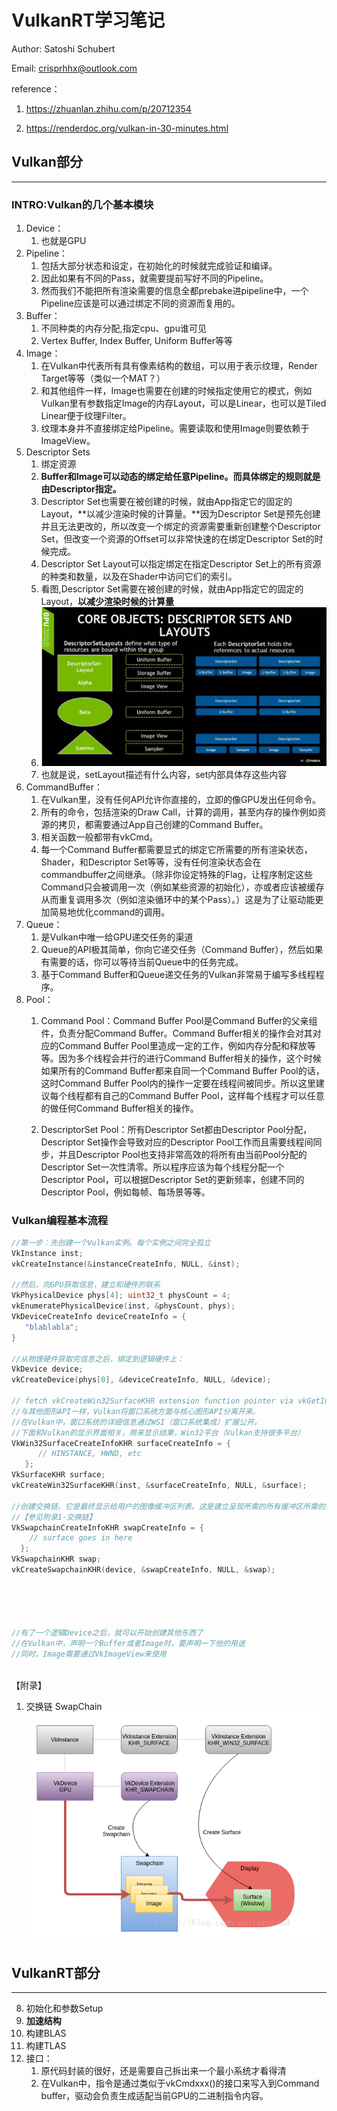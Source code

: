 # VulkanRT学习笔记

Author: Satoshi Schubert

Email: crisprhhx@outlook.com

reference：

1. <https://zhuanlan.zhihu.com/p/20712354>

2. <https://renderdoc.org/vulkan-in-30-minutes.html>

## Vulkan部分

-----

### INTRO:Vulkan的几个基本模块

1. Device：
   1. 也就是GPU
2. Pipeline：
   1. 包括大部分状态和设定，在初始化的时候就完成验证和编译。
   2. 因此如果有不同的Pass，就需要提前写好不同的Pipeline。
   3. 然而我们不能把所有渲染需要的信息全都prebake进pipeline中，一个Pipeline应该是可以通过绑定不同的资源而复用的。
3. Buffer：
   1. 不同种类的内存分配,指定cpu、gpu谁可见
   2. Vertex Buffer, Index Buffer, Uniform Buffer等等
4. Image：
   1. 在Vulkan中代表所有具有像素结构的数组，可以用于表示纹理，Render Target等等（类似一个MAT？）
   2. 和其他组件一样，Image也需要在创建的时候指定使用它的模式，例如Vulkan里有参数指定Image的内存Layout，可以是Linear，也可以是Tiled Linear便于纹理Filter。
   3. 纹理本身并不直接绑定给Pipeline。需要读取和使用Image则要依赖于ImageView。
5. Descriptor Sets
   1. 绑定资源
   2. **Buffer和Image可以动态的绑定给任意Pipeline。而具体绑定的规则就是由Descriptor指定。**
   3. Descriptor Set也需要在被创建的时候，就由App指定它的固定的Layout，**以减少渲染时候的计算量。**因为Descriptor Set是预先创建并且无法更改的，所以改变一个绑定的资源需要重新创建整个Descriptor Set，但改变一个资源的Offset可以非常快速的在绑定Descriptor Set的时候完成。
   4. Descriptor Set Layout可以指定绑定在指定Descriptor Set上的所有资源的种类和数量，以及在Shader中访问它们的索引。
   5. 看图,Descriptor Set需要在被创建的时候，就由App指定它的固定的Layout，**以减少渲染时候的计算量**
   6. ![](../pics/vkdescriptorlayout.png)
   7. 也就是说，setLayout描述有什么内容，set内部具体存这些内容
6. CommandBuffer：
   1. 在Vulkan里，没有任何API允许你直接的，立即的像GPU发出任何命令。
   2. 所有的命令，包括渲染的Draw Call，计算的调用，甚至内存的操作例如资源的拷贝，都需要通过App自己创建的Command Buffer。
   3. 相关函数一般都带有vkCmd。
   4. 每一个Command Buffer都需要显式的绑定它所需要的所有渲染状态，Shader，和Descriptor Set等等，没有任何渲染状态会在commandbuffer之间继承。（除非你设定特殊的Flag，让程序制定这些Command只会被调用一次（例如某些资源的初始化），亦或者应该被缓存从而重复调用多次（例如渲染循环中的某个Pass）。）这是为了让驱动能更加简易地优化command的调用。
7. Queue：
   1. 是Vulkan中唯一给GPU递交任务的渠道
   2. Queue的API极其简单，你向它递交任务（Command Buffer），然后如果有需要的话，你可以等待当前Queue中的任务完成。
   3. 基于Command Buffer和Queue递交任务的Vulkan非常易于编写多线程程序。
8. Pool：
   1. Command Pool：Command Buffer Pool是Command Buffer的父亲组件，负责分配Command Buffer。Command Buffer相关的操作会对其对应的Command Buffer Pool里造成一定的工作，例如内存分配和释放等等。因为多个线程会并行的进行Command Buffer相关的操作，这个时候如果所有的Command Buffer都来自同一个Command Buffer Pool的话，这时Command Buffer Pool内的操作一定要在线程间被同步。所以这里建议每个线程都有自己的Command Buffer Pool，这样每个线程才可以任意的做任何Command Buffer相关的操作。

   2. DescriptorSet Pool：所有Descriptor Set都由Descriptor Pool分配，Descriptor Set操作会导致对应的Descriptor Pool工作而且需要线程间同步，并且Descriptor Pool也支持非常高效的将所有由当前Pool分配的Descriptor Set一次性清零。所以程序应该为每个线程分配一个Descriptor Pool，可以根据Descriptor Set的更新频率，创建不同的Descriptor Pool，例如每帧、每场景等等。

### Vulkan编程基本流程

```cpp
//第一步：先创建一个Vulkan实例。每个实例之间完全孤立
VkInstance inst;
vkCreateInstance(&instanceCreateInfo, NULL, &inst);

//然后，向GPU获取信息，建立和硬件的联系
VkPhysicalDevice phys[4]; uint32_t physCount = 4;
vkEnumeratePhysicalDevice(inst, &physCount, phys);
VkDeviceCreateInfo deviceCreateInfo = {
   "blablabla";
}

//从物理硬件获取完信息之后，绑定到逻辑硬件上：
VkDevice device;
vkCreateDevice(phys[0], &deviceCreateInfo, NULL, &device);

// fetch vkCreateWin32SurfaceKHR extension function pointer via vkGetInstanceProcAddr
//与其他图形API一样，Vulkan将窗口系统方面与核心图形API分离开来。
//在Vulkan中，窗口系统的详细信息通过WSI（窗口系统集成）扩展公开。
//下面和Vulkan的显示界面相关，用来显示结果，Win32平台（Vulkan支持很多平台）
VkWin32SurfaceCreateInfoKHR surfaceCreateInfo = {
      // HINSTANCE, HWND, etc
   };
VkSurfaceKHR surface;
vkCreateWin32SurfaceKHR(inst, &surfaceCreateInfo, NULL, &surface);

//创建交换链。它是最终显示给用户的图像缓冲区列表。这是建立呈现所需的所有缓冲区所需的第一个步骤之一
//【参见附录1-交换链】
VkSwapchainCreateInfoKHR swapCreateInfo = {
    // surface goes in here
  };
VkSwapchainKHR swap;
vkCreateSwapchainKHR(device, &swapCreateInfo, NULL, &swap);





//有了一个逻辑Device之后，就可以开始创建其他东西了
//在Vulkan中，声明一个Buffer或者Image时，要声明一下他的用途
//同时，Image需要通过VkImageView来使用



```

【附录】

1. 交换链 SwapChain
   ![](../pics/vkswapchain.png)






## VulkanRT部分

-----

8. 初始化和参数Setup
9. **加速结构**
1. 构建BLAS
2. 构建TLAS
3. 接口：
      1. 原代码封装的很好，还是需要自己拆出来一个最小系统才看得清
      2. 在Vulkan中，指令是通过类似于vkCmdxxx()的接口来写入到Command buffer，驱动会负责生成适配当前GPU的二进制指令内容。
